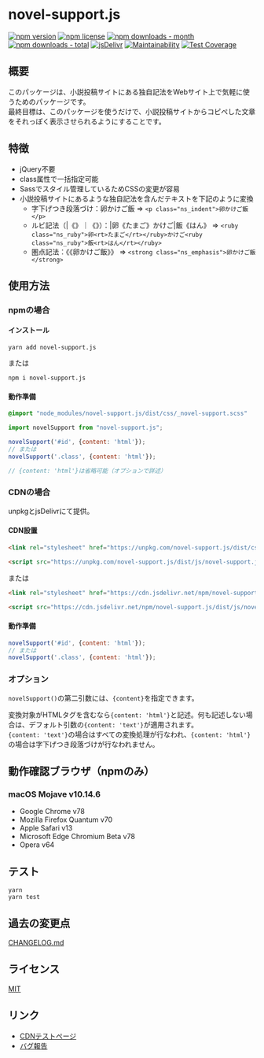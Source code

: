 # novel-support.js
<!-- badge area -->
[![npm version](https://img.shields.io/npm/v/novel-support.js.svg?style=flat-square)](https://www.npmjs.com/package/novel-support.js)
[![npm license](https://img.shields.io/npm/l/novel-support.js.svg?style=flat-square)](https://www.npmjs.com/package/novel-support.js)
[![npm downloads - month](https://img.shields.io/npm/dm/novel-support.js.svg?style=flat-square)](https://www.npmjs.com/package/novel-support.js)
[![npm downloads - total](https://img.shields.io/npm/dt/novel-support.js.svg?style=flat-square)](https://www.npmjs.com/package/novel-support.js)
[![jsDelivr](https://data.jsdelivr.com/v1/package/npm/novel-support.js/badge)](https://www.jsdelivr.com/package/npm/novel-support.js)
[![Maintainability](https://api.codeclimate.com/v1/badges/2f3d7a337ed46acbc2eb/maintainability)](https://codeclimate.com/github/windchime-yk/novel-support.js/maintainability)
[![Test Coverage](https://api.codeclimate.com/v1/badges/2f3d7a337ed46acbc2eb/test_coverage)](https://codeclimate.com/github/windchime-yk/novel-support.js/test_coverage)
<!-- /badge area -->
## 概要
このパッケージは、小説投稿サイトにある独自記法をWebサイト上で気軽に使うためのパッケージです。  
最終目標は、このパッケージを使うだけで、小説投稿サイトからコピペした文章をそれっぽく表示させられるようにすることです。

## 特徴
* jQuery不要
* class属性で一括指定可能
* Sassでスタイル管理しているためCSSの変更が容易
* 小説投稿サイトにあるような独自記法を含んだテキストを下記のように変換
  * 字下げつき段落づけ：卵かけご飯 => `<p class="ns_indent">卵かけご飯</p>`
  * ルビ記法（|《》｜《》）：|卵《たまご》かけご|飯《はん》 => `<ruby class="ns_ruby">卵<rt>たまご</rt></ruby>かけご<ruby class="ns_ruby">飯<rt>はん</rt></ruby>`
  * 圏点記法：《《卵かけご飯》》 => `<strong class="ns_emphasis">卵かけご飯</strong>`

## 使用方法
### npmの場合
#### インストール
```
yarn add novel-support.js
```
または
```
npm i novel-support.js
```

#### 動作準備
``` scss
@import "node_modules/novel-support.js/dist/css/_novel-support.scss"
```
```javascript
import novelSupport from "novel-support.js";

novelSupport('#id', {content: 'html'});
// または
novelSupport('.class', {content: 'html'});

// {content: 'html'}は省略可能（オプションで詳述）
```

### CDNの場合
unpkgとjsDelivrにて提供。

#### CDN設置
``` html
<link rel="stylesheet" href="https://unpkg.com/novel-support.js/dist/css/novel-support.css">

<script src="https://unpkg.com/novel-support.js/dist/js/novel-support.js"></script>
```
または
``` html
<link rel="stylesheet" href="https://cdn.jsdelivr.net/npm/novel-support.js/dist/css/novel-support.css">

<script src="https://cdn.jsdelivr.net/npm/novel-support.js/dist/js/novel-support.js"></script>
```

#### 動作準備
```javascript
novelSupport('#id', {content: 'html'});
// または
novelSupport('.class', {content: 'html'});
```

### オプション
`novelSupport()`の第二引数には、`{content}`を指定できます。

変換対象がHTMLタグを含むなら`{content: 'html'}`と記述。何も記述しない場合は、デフォルト引数の`{content: 'text'}`が適用されます。  
`{content: 'text'}`の場合はすべての変換処理が行なわれ、`{content: 'html'}`の場合は字下げつき段落づけが行なわれません。

## 動作確認ブラウザ（npmのみ）
### macOS Mojave v10.14.6
- Google Chrome v78
- Mozilla Firefox Quantum v70
- Apple Safari v13
- Microsoft Edge Chromium Beta v78
- Opera v64

## テスト
```
yarn
yarn test
```

## 過去の変更点
[CHANGELOG.md](./CHANGELOG.md)

## ライセンス
[MIT](./LICENSE)

## リンク
* [CDNテストページ](https://windchime-yk.github.io/novel-support.js/)
* [バグ報告](https://github.com/windchime-yk/novel-support.js/issues)